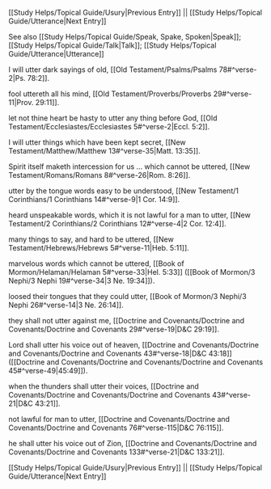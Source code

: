 [[Study Helps/Topical Guide/Usury|Previous Entry]]  ||  [[Study Helps/Topical Guide/Utterance|Next Entry]]

 See also [[Study Helps/Topical Guide/Speak, Spake, Spoken|Speak]]; [[Study Helps/Topical Guide/Talk|Talk]]; [[Study Helps/Topical Guide/Utterance|Utterance]]

 I will utter dark sayings of old, [[Old Testament/Psalms/Psalms 78#^verse-2|Ps. 78:2]].

 fool uttereth all his mind, [[Old Testament/Proverbs/Proverbs 29#^verse-11|Prov. 29:11]].

 let not thine heart be hasty to utter any thing before God, [[Old Testament/Ecclesiastes/Ecclesiastes 5#^verse-2|Eccl. 5:2]].

 I will utter things which have been kept secret, [[New Testament/Matthew/Matthew 13#^verse-35|Matt. 13:35]].

 Spirit itself maketh intercession for us ... which cannot be uttered, [[New Testament/Romans/Romans 8#^verse-26|Rom. 8:26]].

 utter by the tongue words easy to be understood, [[New Testament/1 Corinthians/1 Corinthians 14#^verse-9|1 Cor. 14:9]].

 heard unspeakable words, which it is not lawful for a man to utter, [[New Testament/2 Corinthians/2 Corinthians 12#^verse-4|2 Cor. 12:4]].

 many things to say, and hard to be uttered, [[New Testament/Hebrews/Hebrews 5#^verse-11|Heb. 5:11]].

 marvelous words which cannot be uttered, [[Book of Mormon/Helaman/Helaman 5#^verse-33|Hel. 5:33]] ([[Book of Mormon/3 Nephi/3 Nephi 19#^verse-34|3 Ne. 19:34]]).

 loosed their tongues that they could utter, [[Book of Mormon/3 Nephi/3 Nephi 26#^verse-14|3 Ne. 26:14]].

 they shall not utter against me, [[Doctrine and Covenants/Doctrine and Covenants/Doctrine and Covenants 29#^verse-19|D&C 29:19]].

 Lord shall utter his voice out of heaven, [[Doctrine and Covenants/Doctrine and Covenants/Doctrine and Covenants 43#^verse-18|D&C 43:18]] ([[Doctrine and Covenants/Doctrine and Covenants/Doctrine and Covenants 45#^verse-49|45:49]]).

 when the thunders shall utter their voices, [[Doctrine and Covenants/Doctrine and Covenants/Doctrine and Covenants 43#^verse-21|D&C 43:21]].

 not lawful for man to utter, [[Doctrine and Covenants/Doctrine and Covenants/Doctrine and Covenants 76#^verse-115|D&C 76:115]].

 he shall utter his voice out of Zion, [[Doctrine and Covenants/Doctrine and Covenants/Doctrine and Covenants 133#^verse-21|D&C 133:21]].

[[Study Helps/Topical Guide/Usury|Previous Entry]]  ||  [[Study Helps/Topical Guide/Utterance|Next Entry]]